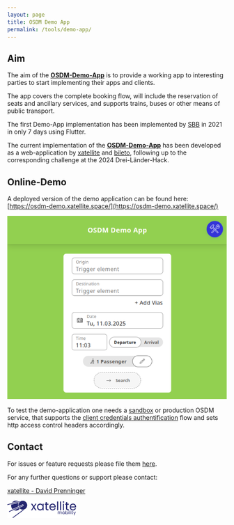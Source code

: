 ```yaml
---
layout: page
title: OSDM Demo App
permalink: /tools/demo-app/
---
```


## Aim

The aim of the [**OSDM-Demo-App**](https://github.com/UnionInternationalCheminsdeFer/OSDM-demo-app) is to provide a working app to interesting parties to start
implementing their apps and clients.

The app covers the complete booking flow, will include the reservation of seats and ancillary services, and supports trains, buses or other means of public transport.

The first Demo-App implementation has been implemented by [SBB](https://www.sbb.ch) in 2021 in only 7 days using Flutter.

The current implementation of the [**OSDM-Demo-App**](https://github.com/UnionInternationalCheminsdeFer/OSDM-demo-app) has been developed as a web-application by [xatellite](https://xatellite.space) and [bileto](https://bileto.cz/), following up to the corresponding challenge at the 2024 Drei-Länder-Hack.


## Online-Demo

A deployed version of the demo application can be found here: [https://osdm-demo.xatellite.space/](https://osdm-demo.xatellite.space/)

![Demo App](../images/blog/osdm-demo-app-landingpage.png)

To test the demo-application one needs a [sandbox](/tools/sandboxes/) or production OSDM service, that supports the [client credentials authentification](/spec/authentication/#client_credentials) flow and sets http access control headers accordingly.


## Contact
For issues or feature requests please file them [here](https://github.com/UnionInternationalCheminsdeFer/OSDM-demo-app/issues).

For any further questions or support please contact:

[xatellite - David Prenninger](mailto:david@xatellite.space)

<img src="../images/logo/xatellite-logo.png" height="40px">